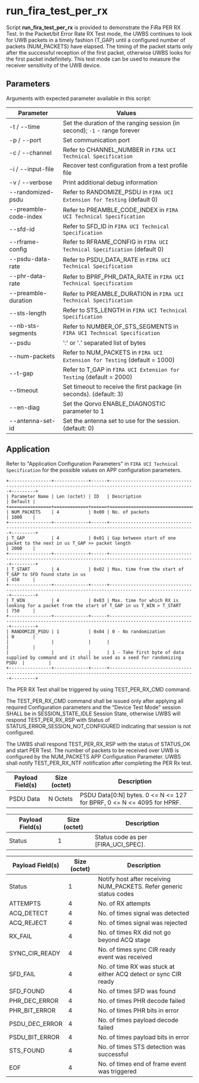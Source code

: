 # run_fira_test_per_rx

Script **run_fira_test_per_rx** is provided to demonstrate the FiRa PER RX Test. In the Packet/bit Error Rate RX Test mode, the UWBS continues to look for UWB packets in a timely fashion (T_GAP) until a configured number of packets (NUM_PACKETS) have elapsed. The timing of the packet starts only after the successful reception of the first packet, otherwise UWBS looks for the first packet indefinitely. This test mode can be used to measure the receiver sensitivity of the UWB device.

## Parameters

Arguments with expected parameter available in this script:

| Parameter             | Values                                                                         |
|-----------------------|--------------------------------------------------------------------------------|
| -t / --time           | Set the duration of the ranging session (in second); `-1` - range forever      |
| -p / --port           | Set communication port                                                         |
| -c / --channel        | Refer to CHANNEL_NUMBER in ``FIRA UCI Technical Specification``                |
| -i / --input-file     | Recover test configuration from a test profile file                            |
| -v / --verbose        | Print additional debug information                                            |
| --randomized-psdu     | Refer to RANDOMIZE_PSDU in ``FIRA UCI Extension for Testing`` (default 0)      |
| --preamble-code-index | Refer to PREAMBLE_CODE_INDEX in ``FIRA UCI Technical Specification``           |
| --sfd-id              | Refer to SFD_ID in ``FIRA UCI Technical Specification``                        |
| --rframe-config       | Refer to RFRAME_CONFIG in ``FIRA UCI Technical Specification`` (default 0)     |
| --psdu-data-rate      | Refer to PSDU_DATA_RATE in ``FIRA UCI Technical Specification``                |
| --phr-data-rate       | Refer to BPRF_PHR_DATA_RATE in ``FIRA UCI Technical Specification``            |
| --preamble-duration   | Refer to PREAMBLE_DURATION in ``FIRA UCI Technical Specification``             |
| --sts-length          | Refer to STS_LENGTH in ``FIRA UCI Technical Specification``                    |
| --nb-sts-segments     | Refer to NUMBER_OF_STS_SEGMENTS in ``FIRA UCI Technical Specification``        |
| --psdu                | ':' or '.' separated list of bytes                                             |
| --num-packets         | Refer to NUM_PACKETS in ``FIRA UCI Extension for Testing`` (default = 1000)    |
| --t-gap               | Refer to T_GAP in ``FIRA UCI Extension for Testing`` (default = 2000)          |
| --timeout             | Set timeout to receive the first package (in seconds). (default: 3)            |
| --en-diag             | Set the Qorvo ENABLE_DIAGNOSTIC parameter to 1                                 |
| --antenna-set-id      | Set the antenna set to use for the session. (default: 0)                       |

## Application

Refer to "Application Configuration Parameters" in ``FIRA UCI Technical Specification`` for the possible values on APP configuration parameters.

```{eval-rst}
+----------------+-------------+------+------------------------------------------------------------------------------------------------------+---------+
| Parameter Name | Len (octet) | ID   | Description                                                                                          | Default |
+================+=============+======+======================================================================================================+=========+
| NUM_PACKETS    | 4           | 0x00 | No. of packets                                                                                       | 1000    |
+----------------+-------------+------+------------------------------------------------------------------------------------------------------+---------+
| T_GAP          | 4           | 0x01 | Gap between start of one packet to the next in us T_GAP >> packet length                             | 2000    |
+----------------+-------------+------+------------------------------------------------------------------------------------------------------+---------+
| T_START        | 4           | 0x02 | Max. time from the start of T_GAP to SFD found state in us                                           | 450     |
+----------------+-------------+------+------------------------------------------------------------------------------------------------------+---------+
| T_WIN          | 4           | 0x03 | Max. time for which RX is looking for a packet from the start of T_GAP in us T_WIN > T_START         | 750     |
+----------------+-------------+------+------------------------------------------------------------------------------------------------------+---------+
| RANDOMIZE_PSDU | 1           | 0x04 | 0 - No randomization                                                                                 | 0       |
|                |             |      |                                                                                                      |         |
|                |             |      | 1 - Take first byte of data supplied by command and it shall be used as a seed for randomizing PSDU  |         |
+----------------+-------------+------+------------------------------------------------------------------------------------------------------+---------+
```
The PER RX Test shall be triggered by using TEST_PER_RX_CMD command.

The TEST_PER_RX_CMD command shall be issued only after applying all required Configuration parameters and the “Device Test Mode” session SHALL be in SESSION_STATE_IDLE Session State, otherwise UWBS will respond TEST_PER_RX_RSP with Status of STATUS_ERROR_SESSION_NOT_CONFIGURED indicating that session is not configured.

The UWBS shall respond TEST_PER_RX_RSP with the status of STATUS_OK and start PER Test. The number of packets to be received over UWB is configured by the NUM_PACKETS APP Configuration Parameter. UWBS shall notify TEST_PER_RX_NTF notification after completing the PER Rx test.

| Payload Field(s) | Size (octet) | Description                                                                 |
|------------------|--------------|-----------------------------------------------------------------------------|
| PSDU Data        | N Octets     | PSDU Data[0:N] bytes. 0 <= N <= 127 for BPRF, 0 <= N <= 4095 for HPRF.      |

| Payload Field(s) | Size (octet) | Description                         |
|------------------|--------------|-------------------------------------|
| Status           | 1            | Status code as per [FIRA_UCI_SPEC]. |

| Payload Field(s) | Size (octet)  | Description                                                         |
|------------------|---------------|---------------------------------------------------------------------|
| Status           | 1             | Notify host after receiving NUM_PACKETS. Refer generic status codes |
| ATTEMPTS         | 4             | No. of RX attempts                                                  |
| ACQ_DETECT       | 4             | No. of times signal was detected                                    |
| ACQ_REJECT       | 4             | No. of times signal was rejected                                    |
| RX_FAIL          | 4             | No. of times RX did not go beyond ACQ stage                         |
| SYNC_CIR_READY   | 4             | No. of times sync CIR ready event was received                      |
| SFD_FAIL         | 4             | No. of time RX was stuck at either ACQ detect or sync CIR ready     |
| SFD_FOUND        | 4             | No. of times SFD was found                                          |
| PHR_DEC_ERROR    | 4             | No. of times PHR decode failed                                      |
| PHR_BIT_ERROR    | 4             | No. of times PHR bits in error                                      |
| PSDU_DEC_ERROR   | 4             | No. of times payload decode failed                                  |
| PSDU_BIT_ERROR   | 4             | No. of times payload bits in error                                  |
| STS_FOUND        | 4             | No. of times STS detection was successful                           |
| EOF              | 4             | No. of times end of frame event was triggered                       |
